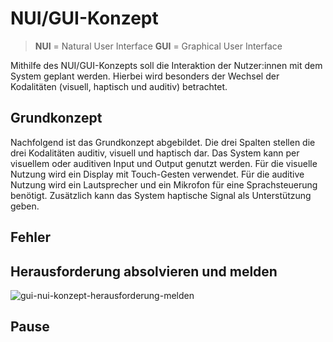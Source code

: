 # NUI/GUI-Konzept

> **NUI** = Natural User Interface
> **GUI** = Graphical User Interface

Mithilfe des NUI/GUI-Konzepts soll die Interaktion der Nutzer:innen mit dem System geplant werden. Hierbei wird besonders der Wechsel der Kodalitäten (visuell, haptisch und auditiv) betrachtet.

## Grundkonzept

Nachfolgend ist das Grundkonzept abgebildet. Die drei Spalten stellen die drei Kodalitäten auditiv, visuell und haptisch dar. Das System kann per visuellem oder auditiven Input und Output genutzt werden. Für die visuelle Nutzung wird ein Display mit Touch-Gesten verwendet. Für die auditive Nutzung wird ein Lautsprecher und ein Mikrofon für eine Sprachsteuerung benötigt. Zusätzlich kann das System haptische Signal als Unterstützung geben.

<p style="float:left>

![gui-nui-konzept](https://user-images.githubusercontent.com/41923897/224485631-5a1019f6-788f-465c-b50a-b56c2cf00a14.jpg)

</p>

## Fehler

<p style="float:left>

![gui-nui-konzept-fehler](https://user-images.githubusercontent.com/41923897/224485633-b7c56518-cbbe-4afa-8bbf-1fced0b7e0ea.jpg)

</p>

## Herausforderung absolvieren und melden

<p style="float:left>

![gui-nui-konzept-herausforderung](https://user-images.githubusercontent.com/41923897/224485628-08eaf88c-5226-46d3-a341-6919e059fce9.jpg)
![gui-nui-konzept-herausforderung-melden](https://user-images.githubusercontent.com/41923897/224485623-cda054b1-c348-4941-a9e6-b9cdd00ceee3.jpg)

</p>

## Pause

<p style="float:left>

![gui-nui-konzept-pause](https://user-images.githubusercontent.com/41923897/224485627-39fd9cdd-f8af-433e-904c-03f3f4187d5e.jpg)

</p>